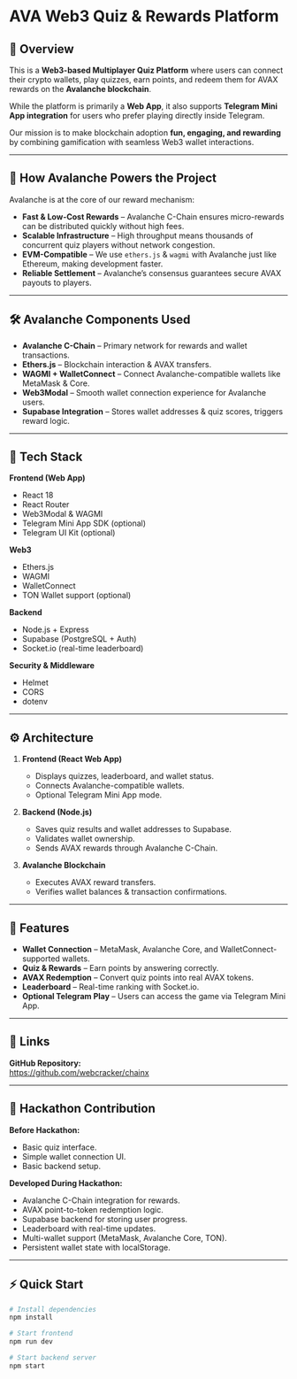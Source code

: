 # AVA Web3 Quiz & Rewards Platform

## 📌 Overview

This is a **Web3-based Multiplayer Quiz Platform** where users can connect their crypto wallets, play quizzes, earn points, and redeem them for AVAX rewards on the **Avalanche blockchain**.  

While the platform is primarily a **Web App**, it also supports **Telegram Mini App integration** for users who prefer playing directly inside Telegram.

Our mission is to make blockchain adoption **fun, engaging, and rewarding** by combining gamification with seamless Web3 wallet interactions.

---

## 🚀 How Avalanche Powers the Project

Avalanche is at the core of our reward mechanism:

- **Fast & Low-Cost Rewards** – Avalanche C-Chain ensures micro-rewards can be distributed quickly without high fees.
- **Scalable Infrastructure** – High throughput means thousands of concurrent quiz players without network congestion.
- **EVM-Compatible** – We use `ethers.js` & `wagmi` with Avalanche just like Ethereum, making development faster.
- **Reliable Settlement** – Avalanche’s consensus guarantees secure AVAX payouts to players.

---

## 🛠 Avalanche Components Used

- **Avalanche C-Chain** – Primary network for rewards and wallet transactions.
- **Ethers.js** – Blockchain interaction & AVAX transfers.
- **WAGMI + WalletConnect** – Connect Avalanche-compatible wallets like MetaMask & Core.
- **Web3Modal** – Smooth wallet connection experience for Avalanche users.
- **Supabase Integration** – Stores wallet addresses & quiz scores, triggers reward logic.

---

## 🧩 Tech Stack

**Frontend (Web App)**
- React 18
- React Router
- Web3Modal & WAGMI
- Telegram Mini App SDK (optional)
- Telegram UI Kit (optional)

**Web3**
- Ethers.js
- WAGMI
- WalletConnect
- TON Wallet support (optional)

**Backend**
- Node.js + Express
- Supabase (PostgreSQL + Auth)
- Socket.io (real-time leaderboard)

**Security & Middleware**
- Helmet
- CORS
- dotenv

---

## ⚙️ Architecture

1. **Frontend (React Web App)**
   - Displays quizzes, leaderboard, and wallet status.
   - Connects Avalanche-compatible wallets.
   - Optional Telegram Mini App mode.

2. **Backend (Node.js)**
   - Saves quiz results and wallet addresses to Supabase.
   - Validates wallet ownership.
   - Sends AVAX rewards through Avalanche C-Chain.

3. **Avalanche Blockchain**
   - Executes AVAX reward transfers.
   - Verifies wallet balances & transaction confirmations.

---

## 📸 Features

- **Wallet Connection** – MetaMask, Avalanche Core, and WalletConnect-supported wallets.
- **Quiz & Rewards** – Earn points by answering correctly.
- **AVAX Redemption** – Convert quiz points into real AVAX tokens.
- **Leaderboard** – Real-time ranking with Socket.io.
- **Optional Telegram Play** – Users can access the game via Telegram Mini App.

---

## 🔗 Links

**GitHub Repository:**  
https://github.com/webcracker/chainx



---

## 📅 Hackathon Contribution

**Before Hackathon:**
- Basic quiz interface.
- Simple wallet connection UI.
- Basic backend setup.

**Developed During Hackathon:**
- Avalanche C-Chain integration for rewards.
- AVAX point-to-token redemption logic.
- Supabase backend for storing user progress.
- Leaderboard with real-time updates.
- Multi-wallet support (MetaMask, Avalanche Core, TON).
- Persistent wallet state with localStorage.

---

## ⚡ Quick Start

```bash
# Install dependencies
npm install

# Start frontend
npm run dev

# Start backend server
npm start
